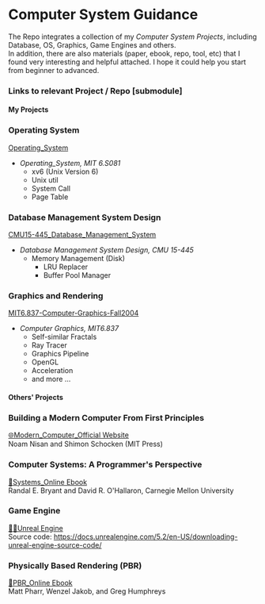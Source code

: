 # Computer System Guidance
The Repo integrates a collection of my *Computer System Projects*, including Database, OS, Graphics, Game Engines and others.   
In addition, there are also materials (paper, ebook, repo, tool, etc) that I found very interesting and helpful attached. I hope it could help you start from beginner to advanced.
### Links to relevant Project / Repo [submodule]
#### My Projects
### Operating System
[Operating_System](https://github.com/PeterHUistyping/Operating_System)
- *Operating_System, MIT 6.S081*  
  - xv6 (Unix Version 6)
  - Unix util
  - System Call
  - Page Table
  
  
### Database Management System Design
[CMU15-445_Database_Management_System](https://github.com/PeterHUistyping/CMU15-445_Database_Management_System)
- *Database Management System Design, CMU 15-445*  
  - Memory Management (Disk) 
    - LRU Replacer
    - Buffer Pool Manager

### Graphics and Rendering
[MIT6.837-Computer-Graphics-Fall2004](https://github.com/PeterHUistyping/MIT6.837-CG-Fall2004-Assignment)
- *Computer Graphics, MIT6.837*  
  - Self-similar Fractals 
  - Ray Tracer
  - Graphics Pipeline
  - OpenGL
  - Acceleration
  - and more ...
  
#### Others' Projects
### Building a Modern Computer From First Principles
[🌐Modern_Computer_Official Website](https://www.nand2tetris.org)  
Noam Nisan and Shimon Schocken (MIT Press)  
  
### Computer Systems: A Programmer's Perspective
[📖Systems_Online Ebook](https://csapp.cs.cmu.edu/)  
Randal E. Bryant and David R. O'Hallaron, Carnegie Mellon University  

### Game Engine
[👨‍💻Unreal Engine](https://www.unrealengine.com/en-US)  
Source code: https://docs.unrealengine.com/5.2/en-US/downloading-unreal-engine-source-code/

### Physically Based Rendering (PBR)
[📖PBR_Online Ebook](https://www.pbr-book.org/)  
Matt Pharr, Wenzel Jakob, and Greg Humphreys    